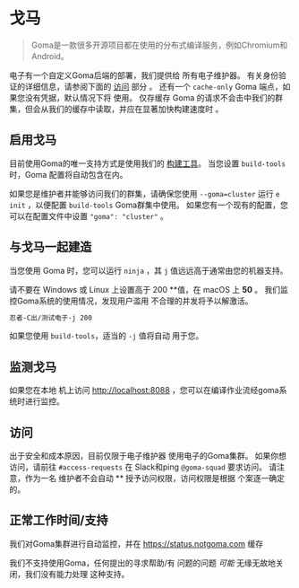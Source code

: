 # 戈马

> Goma是一款很多开源项目都在使用的分布式编译服务，例如Chromium和Android。

电子有一个自定义Goma后端的部署，我们提供给 所有电子维护器。  有关身份验证的详细信息，请参阅下面的 [访问](#access) 部分 。  还有一个 `cache-only` Goma 端点，如果您没有凭据，默认情况下将 使用。  仅存缓存 Goma 的请求不会击中我们的群集，但会从我们的缓存中读取，并应在显著加快构建速度时 。

## 启用戈马

目前使用Goma的唯一支持方式是使用我们的 [构建工具](https://github.com/electron/build-tools)。 当您设置 `build-tools`时，Goma 配置将自动包含在内。

如果您是维护者并能够访问我们的群集，请确保您使用 `--goma=cluster` 运行 `e init` ，以便配置 `build-tools` Goma群集中使用。  如果您有一个现有的配置，您可以在配置文件中设置 `"goma": "cluster"` 。

## 与戈马一起建造

当您使用 Goma 时，您可以运行 `ninja` ，其 `j` 值远远高于通常由您的机器支持。

请不要在 Windows 或 Linux 上设置高于 200</strong> **值，在 macOS 上 **50** 。 我们监控Goma系统的使用情况，发现用户滥用 不合理的并发将予以解激活。</p>

```bash
忍者-C出/测试电子-j 200
```

如果您使用 `build-tools`，适当的 `-j` 值将自动 用于您。

## 监测戈马

如果您在本地 机上访问 [http://localhost:8088](http://localhost:8088) ，您可以在编译作业流经goma系统时进行监控。

## 访问

出于安全和成本原因，目前仅限于电子维护器 使用电子的Goma集群。  如果你想访问，请前往 `#access-requests` 在 Slack和ping `@goma-squad` 要求访问。  请注意，作为一名 维护者不会自动 ** 授予访问权限，访问权限是根据 个案逐一确定的。

## 正常工作时间/支持

我们对Goma集群进行自动监控，并在 https://status.notgoma.com 缓存

我们不支持使用Goma，任何提出的寻求帮助/有 问题的问题 _可能_ 无缘无故地关闭，我们没有能力处理 这种支持。
